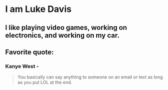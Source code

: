 # I am Luke Davis
## I like playing video games, working on electronics, and working on my car.
## Favorite quote:
### Kanye West - 
> You basically can say anything to someone on an email or text as long as you put LOL at the end.

<!--
**LukeBGC/LukeBGC** is a ✨ _special_ ✨ repository because its `README.md` (this file) appears on your GitHub profile.

Here are some ideas to get you started:

- 🔭 I’m currently working on ...
- 🌱 I’m currently learning ...
- 👯 I’m looking to collaborate on ...
- 🤔 I’m looking for help with ...
- 💬 Ask me about ...
- 📫 How to reach me: ...
- 😄 Pronouns: ...
- ⚡ Fun fact: ...
-->
